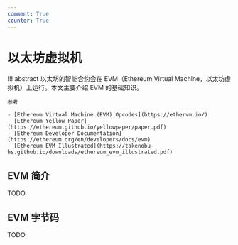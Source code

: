 ```yaml
---
comment: True
counter: True
---
```


# 以太坊虚拟机

!!! abstract
    以太坊的智能合约会在 EVM（Ethereum Virtual Machine，以太坊虚拟机）上运行。本文主要介绍 EVM 的基础知识。

    参考

    - [Ethereum Virtual Machine (EVM) Opcodes](https://ethervm.io/)
    - [Ethereum Yellow Paper](https://ethereum.github.io/yellowpaper/paper.pdf)
    - [Ethereum Developer Documentation](https://ethereum.org/en/developers/docs/evm)
    - [Ethereum EVM Illustrated](https://takenobu-hs.github.io/downloads/ethereum_evm_illustrated.pdf)

## EVM 简介

TODO

## EVM 字节码

TODO